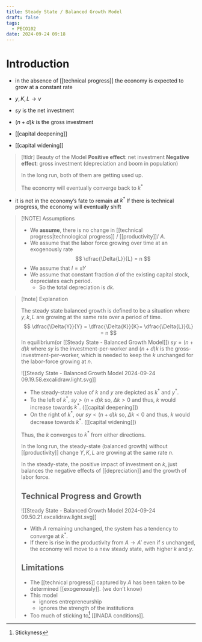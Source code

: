 ```yaml
---
title: Steady State / Balanced Growth Model
draft: false
tags:
  - PECO102
date: 2024-09-24 09:18
---
```

# Introduction

- in the absence of [[technical progress]] the economy is expected to grow at a constant rate
- $y, K, L \to v$ 


- $sy$ is the net investment
- $(n+d)k$ is the gross investment

- [[capital deepening]]
- [[capital widening]]


> [!tldr] Beauty of the Model
> **Positive effect**: net investment
> **Negative effect**: gross investment (depreciation and boom in population)
> 
> In the long run, both of them are getting used up.
> 
> The economy will eventually converge back to $k^*$

- it is not in the economy’s fate to remain at $k^*$ If there is technical progress, the economy will eventually shift


> [!NOTE] Assumptions
> 
> - We **assume**, there is no change in [[technical progress|technological progress]] / [[productivity]]/ $A$.
> - We assume that the labor force growing over time at an exogenously rate
> $$
> \dfrac{\Delta{L}}{L} = n
> $$
> - We assume that $I = sY$
> - We assume that constant fraction $d$ of the existing capital stock, depreciates each period.
> 	- So the total depreciation is $dk$.

> [!note] Explanation
> 
> The steady state balanced growth is defined to be a situation where $y, k, L$ are growing at the same rate over a period of time.
> $$
> \dfrac{\Delta{Y}}{Y} = \dfrac{\Delta{K}}{K}= \dfrac{\Delta{L}}{L} = n
> $$
> In equilibrium(or [[Steady State - Balanced Growth Model]])  $sy = (n+d)k$   where $sy$ is the investment-per-worker and $(n+d)k$ is the gross-investment-per-worker, which is needed to keep the $k$ unchanged for the labor-force growing at $n$.
> 
>  ![[Steady State - Balanced Growth Model 2024-09-24 09.19.58.excalidraw.light.svg]]
>  
>  - The steady-state value of $k$ and $y$ are depicted as $k^*$ and $y^*$.
>  - To the left of $k^*$, $sy \gt (n+d)k$  so,  $\Delta{k} \gt 0$ and thus, $k$ would increase towards $k^*$. ([[capital deepening]])
>  - On the right of $k^*$, our $sy \lt (n+d)k$ so, $\Delta{k} \lt 0$ and thus, $k$ would decrease towards $k^*$. ([[capital widening]])
>    
>   Thus, the $k$ converges to $k^*$ from either directions.
>   
>   In the long run, the steady-state (balanced growth) without [[productivity]] change $Y, K, L$ are growing at the same rate $n$.
>   
>   In the steady-state, the positive impact of investment on $k$, just balances the negative effects of [[depreciation]] and the growth of labor force.
>   
>   ## Technical Progress and Growth
>    ![[Steady State - Balanced Growth Model 2024-09-24 09.50.21.excalidraw.light.svg]]
>    - With $A$ remaining unchanged, the system has a tendency to converge at $k^*$.
>    - If there is rise in the productivity from $A \to A'$ even if $s$ unchanged, the economy will move to a new steady state, with higher $k$ and $y$.
>    ## Limitations
> - The [[technical progress]] captured by $A$ has been taken to be determined [[exogenously]]. (we don’t know)
> - This model 
> 	- ignores entrepreneurship
> 	- ignores the strength of the institutions
> - Too much of sticking to[^1] [[INADA conditions]].

[^1]: Stickyness



